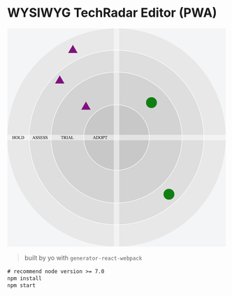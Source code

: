 # WYSIWYG TechRadar Editor (PWA)

![Example](demo.png)

> built by yo with `generator-react-webpack`

```
# recommend node version >= 7.0
npm install
npm start
```
